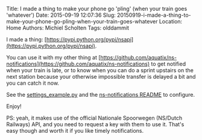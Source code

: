 Title: I made a thing to make your phone go 'pling' (when your train goes 'whatever')
Date: 2015-09-19 12:07:36
Slug: 20150919-i-made-a-thing-to-make-your-phone-go-pling-when-your-train-goes-whatever
Location: Home
Authors: Michiel Scholten
Tags: olddammit

I made a thing: [https://pypi.python.org/pypi/nsapi](https://pypi.python.org/pypi/nsapi).

You can use it with my other thing at [https://github.com/aquatix/ns-notifications](https://github.com/aquatix/ns-notifications) to get notified when your train is late, or to know when you can do a sprint upstairs on the next station because your otherwise impossible transfer is delayed a bit and you can catch it now.

See the [settings_example.py](https://github.com/aquatix/ns-notifications/blob/master/settings_example.py) and the [ns-notifications README](https://github.com/aquatix/ns-notifications/blob/master/README.md) to configure.

Enjoy!

PS: yeah, it makes use of the official Nationale Spoorwegen (NS/Dutch Railways) API, and you need to request a key with them to use it. That's easy though and worth it if you like timely notifications.